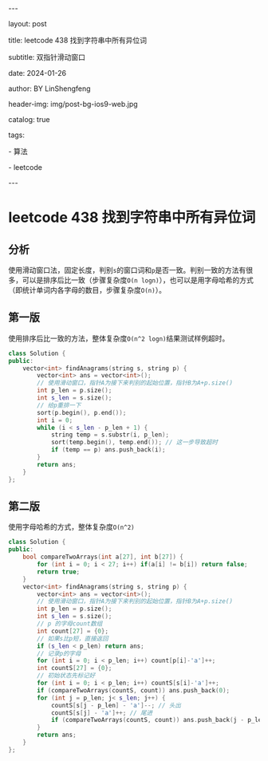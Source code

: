 \---

layout:   post

title:   leetcode 438 找到字符串中所有异位词

subtitle:  双指针滑动窗口

date:    2024-01-26

author:   BY LinShengfeng

header-img: img/post-bg-ios9-web.jpg

catalog: true

tags:

  \- 算法

  \- leetcode

\---

# leetcode 438 找到字符串中所有异位词

## 分析

使用滑动窗口法，固定长度，判别`s`的窗口词和`p`是否一致。判别一致的方法有很多，可以是排序后比一致（步骤复杂度`O(n logn)`），也可以是用字母哈希的方式（即统计单词内各字母的数目，步骤复杂度`O(n)`）。

## 第一版

使用排序后比一致的方法，整体复杂度`O(n^2 logn)`结果测试样例超时。

```C++
class Solution {
public:
    vector<int> findAnagrams(string s, string p) {
        vector<int> ans = vector<int>();
        // 使用滑动窗口，指针A为接下来判别的起始位置，指针B为A+p.size()
        int p_len = p.size();
        int s_len = s.size();
        // 给p重排一下
        sort(p.begin(), p.end());
        int i = 0;
        while (i < s_len - p_len + 1) {
            string temp = s.substr(i, p_len);
            sort(temp.begin(), temp.end()); // 这一步导致超时
            if (temp == p) ans.push_back(i);
        }
        return ans;
    }
};
```

## 第二版

使用字母哈希的方式，整体复杂度`O(n^2)`

```C++
class Solution {
public:
    bool compareTwoArrays(int a[27], int b[27]) {
        for (int i = 0; i < 27; i++) if(a[i] != b[i]) return false;
        return true;
    }
    vector<int> findAnagrams(string s, string p) {
        vector<int> ans = vector<int>();
        // 使用滑动窗口，指针A为接下来判别的起始位置，指针B为A+p.size()
        int p_len = p.size();
        int s_len = s.size();
        // p 的字母count数组
        int count[27] = {0};
        // 如果s比p短，直接返回
        if (s_len < p_len) return ans;
        // 记录p的字母
        for (int i = 0; i < p_len; i++) count[p[i]-'a']++;
        int countS[27] = {0};
      	// 初始状态先标记好
        for (int i = 0; i < p_len; i++) countS[s[i]-'a']++;
        if (compareTwoArrays(countS, count)) ans.push_back(0);
        for (int j = p_len; j< s_len; j++) {
            countS[s[j - p_len] - 'a']--; // 头出
            countS[s[j] - 'a']++; // 尾进
            if (compareTwoArrays(countS, count)) ans.push_back(j - p_len + 1);
        }
        return ans;
    }
};
```

